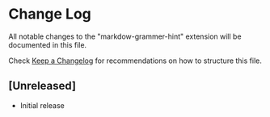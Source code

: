 # Change Log

All notable changes to the "markdow-grammer-hint" extension will be documented in this file.

Check [Keep a Changelog](http://keepachangelog.com/) for recommendations on how to structure this file.

## [Unreleased]

- Initial release